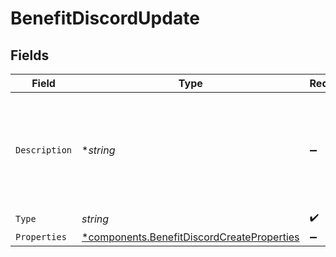 # BenefitDiscordUpdate


## Fields

| Field                                                                                                   | Type                                                                                                    | Required                                                                                                | Description                                                                                             |
| ------------------------------------------------------------------------------------------------------- | ------------------------------------------------------------------------------------------------------- | ------------------------------------------------------------------------------------------------------- | ------------------------------------------------------------------------------------------------------- |
| `Description`                                                                                           | **string*                                                                                               | :heavy_minus_sign:                                                                                      | The description of the benefit. Will be displayed on products having this benefit.                      |
| `Type`                                                                                                  | *string*                                                                                                | :heavy_check_mark:                                                                                      | N/A                                                                                                     |
| `Properties`                                                                                            | [*components.BenefitDiscordCreateProperties](../../models/components/benefitdiscordcreateproperties.md) | :heavy_minus_sign:                                                                                      | N/A                                                                                                     |